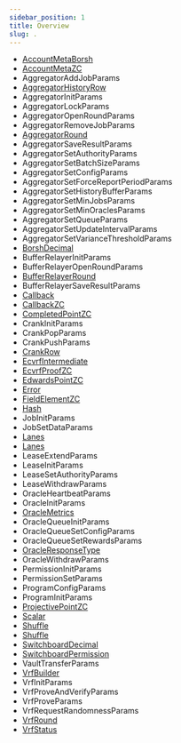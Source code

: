 ```yaml
---
sidebar_position: 1
title: Overview
slug: .
---
```


- [AccountMetaBorsh](/solana/idl/types/AccountMetaBorsh)
- [AccountMetaZC](/solana/idl/types/AccountMetaZC)
- AggregatorAddJobParams
- [AggregatorHistoryRow](/solana/idl/types/AggregatorHistoryRow)
- AggregatorInitParams
- AggregatorLockParams
- AggregatorOpenRoundParams
- AggregatorRemoveJobParams
- [AggregatorRound](/solana/idl/types/AggregatorRound)
- AggregatorSaveResultParams
- AggregatorSetAuthorityParams
- AggregatorSetBatchSizeParams
- AggregatorSetConfigParams
- AggregatorSetForceReportPeriodParams
- AggregatorSetHistoryBufferParams
- AggregatorSetMinJobsParams
- AggregatorSetMinOraclesParams
- AggregatorSetQueueParams
- AggregatorSetUpdateIntervalParams
- AggregatorSetVarianceThresholdParams
- [BorshDecimal](/solana/idl/types/BorshDecimal)
- BufferRelayerInitParams
- BufferRelayerOpenRoundParams
- [BufferRelayerRound](/solana/idl/types/BufferRelayerRound)
- BufferRelayerSaveResultParams
- [Callback](/solana/idl/types/Callback)
- [CallbackZC](/solana/idl/types/CallbackZC)
- [CompletedPointZC](/solana/idl/types/CompletedPointZC)
- CrankInitParams
- CrankPopParams
- CrankPushParams
- [CrankRow](/solana/idl/types/CrankRow)
- [EcvrfIntermediate](/solana/idl/types/EcvrfIntermediate)
- [EcvrfProofZC](/solana/idl/types/EcvrfProofZC)
- [EdwardsPointZC](/solana/idl/types/EdwardsPointZC)
- [Error](/solana/idl/types/Error)
- [FieldElementZC](/solana/idl/types/FieldElementZC)
- [Hash](/solana/idl/types/Hash)
- JobInitParams
- JobSetDataParams
- [Lanes](/solana/idl/types/Lanes)
- [Lanes](/solana/idl/types/Lanes)
- LeaseExtendParams
- LeaseInitParams
- LeaseSetAuthorityParams
- LeaseWithdrawParams
- OracleHeartbeatParams
- OracleInitParams
- [OracleMetrics](/solana/idl/types/OracleMetrics)
- OracleQueueInitParams
- OracleQueueSetConfigParams
- OracleQueueSetRewardsParams
- [OracleResponseType](/solana/idl/types/OracleResponseType)
- OracleWithdrawParams
- PermissionInitParams
- PermissionSetParams
- ProgramConfigParams
- ProgramInitParams
- [ProjectivePointZC](/solana/idl/types/ProjectivePointZC)
- [Scalar](/solana/idl/types/Scalar)
- [Shuffle](/solana/idl/types/Shuffle)
- [Shuffle](/solana/idl/types/Shuffle)
- [SwitchboardDecimal](/solana/idl/types/SwitchboardDecimal)
- [SwitchboardPermission](/solana/idl/types/SwitchboardPermission)
- VaultTransferParams
- [VrfBuilder](/solana/idl/types/VrfBuilder)
- VrfInitParams
- VrfProveAndVerifyParams
- VrfProveParams
- VrfRequestRandomnessParams
- [VrfRound](/solana/idl/types/VrfRound)
- [VrfStatus](/solana/idl/types/VrfStatus)
